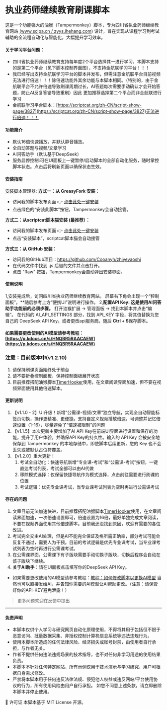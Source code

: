 # 执业药师继续教育刷课脚本
这是一个功能强大的油猴（Tampermonkey）脚本，专为四川省执业药师继续教育网站 [(www.sclpa.cn / zyys.ihehang.com](https://www.sclpa.cn/Default.aspx#)) 设计，旨在实现从课程学习到考试辅助的全流程自动化与智能化，大幅提升学习效率。

#### 关于学习平台问题：
- 四川省执业药师继续教育支持每年度2个平台选择其一进行学习，本脚本支持的是第二个平台（见下脚本控制界面图），不支持金航联学习平台！！！
- 我已经写出支持金航联学习平台的脚本并发布，但需注意金航联平台目前视频无法进行倍速！！！除倍速功能外其余功能与本脚本相同。（特别的，由于金航联平台不允许倍速导致刷课周期过长，AI答题每次需要手动确认才会开始答题，防止AI反复答错导致重刷）因此 更加推荐选择第二个平台而非金航联进行学习
- 金航联学习平台脚本：[https://scriptcat.org/zh-CN/script-show-page/3827](https://scriptcat.org/zh-CN/script-show-page/3827)无法进行倍速！！！

#### 功能简介
- 默认16倍快速播放，并默认静音播放。
- 全自动答题与视频/文章学习
- AI问答助手（默认基于DeepSeek）
- 服务启停控制:可在UI面板上一键暂停/启动脚本的全部自动化服务，随时掌控脚本状态。点击后将刷新页面以确保状态生效。

#### 安装指南
安装脚本管理器:
**方式一：从 GreasyFork 安装：**
- 访问我的脚本发布页面 👉 [点击此处一键安装](https://greasyfork.org/zh-CN/scripts/540285-%E6%89%A7%E4%B8%9A%E8%8D%AF%E5%B8%88%E7%BB%A7%E7%BB%AD%E6%95%99%E8%82%B2%E8%84%9A%E6%9C%AC-v1-1-0)
- 点击绿色的“安装此脚本”按钮，Tampermonkey会自动接管。
  
**方式二：从scriptcat脚本猫安装 (最推荐）：**
- 访问我的脚本发布页面 👉 [点击此处一键安装](https://scriptcat.org/zh-CN/script-show-page/3660)
- 点击“安装脚本”，scriptcat脚本猫会自动接管
  
**方式三：从 GitHub 安装：**
- 访问我的GitHub项目：https://github.com/Cooanyh/zhiyeyaoshi
- 在代码文件中找到 .js 后缀的文件并点击打开。
- 点击 "Raw" 按钮，Tampermonkey会自动弹出安装界面。

#### 使用说明
1,安装完成后，访问四川省执业药师继续教育网站。
屏幕右下角会出现一个“控制面板”。**随后参考上方“便携UI”说明进行操作。
2,**配置API Key:
这是使用AI问答助手功能前的必须步骤。**
打开油猴扩展 -> 管理面板 -> 找到本脚本并点击“编辑”。
在代码的 AI_API_SETTINGS 部分，找到 API_KEY 字段，将其值替换为您自己的 DeepSeek API Key。或者更改api服务商。随后
**Ctrl + S**保存脚本。
#### 如果需要更改使用的AI模型请参考教程：[https://p.kdocs.cn/s/HNQBR5RAACAEW](https://p.kdocs.cn/s/HNQBR5RAACAEW)

### 注意：目前版本中(v1.2.10)
1. 请保持刷课页面始终处于前台
2. 请不要折叠控制面板，保持控制面板展开状态
3. 目前推荐搭配油猴脚本[TimerHooker](https://timer.palerock.cn/#%E5%AE%89%E8%A3%85-%E4%BD%BF%E7%94%A8%E6%96%B9%E5%BC%8F)使用，在文章阅读界面加速，但不要在视频界面使用其他倍速脚本。

#### 更新说明
1. 【v1.1.0 - 2】UI升级！新增“公需课-视频/文章”独立导航，实现全自动智能标签页切换，操作更精准、更便捷。支持自定义视频播放倍速，可调整并记忆倍速设置（1-16），尽量避免了“倍速被限制”的问题
2. 【v1.1.5】本次更新主要增加了AI API Key在前端UI界面进行设置和保存的功能，提升了用户体验，并确保API Key的持久性。输入的 API Key 会被安全地保存到 Tampermonkey 的本地存储中，即使脚本后续更新，您的 Key 也不会丢失或被默认占位符覆盖。
3. 【v1.2.0】重大更新！
    1. 考试全自动化：快速导航新增“专业课-考试”和“公需课-考试”按钮，一键直达考试列表，考试全部可以由AI代做
    2. 移除模式选择：仅保留快捷导航作为模式选择，点击前往需要进行刷课的位置
    3. 考试逻辑：优先专业课考试，当专业课考试列表为空时再进行公需课考试

#### 存在的问题
1. 文章目前无法加速快进，目前推荐搭配油猴脚本[TimerHooker](https://timer.palerock.cn/#%E5%AE%89%E8%A3%85-%E4%BD%BF%E7%94%A8%E6%96%B9%E5%BC%8F)使用，在文章阅读界面加速，一次倍速设置即可，倍速设置为16倍，最好单独完成文章阅读，不要在视频界面使用其他倍速脚本。目前我还没找到原因，欢迎有需要的各位改进。
2. 考试完全交由AI处理，但是AI不能完全保证及格所需正确率，部分考试可能会反复不通过，需要人为干预。目前的考试逻辑是优先专业课考试，当专业课考试列表为空时再进行公需课考试。
3. 在公需课界面，公需课下有子版块需要手动切换子版块，切换后程序会自动在该子版块下继续。
4. **关于AI助手**：请在UI面板点击填写你的DeepSeek API Key。
- 如果需要更改使用的AI模型请参考教程：[教程：如何修改脚本以更换AI模型](https://p.kdocs.cn/s/HNQBR5RAACAEW)
当然也可以直接发给AI，并告知你需要的AI模型让AI帮助更改。（注意：请保管好你的API-KEY避免泄露！）

> 更多问题欢迎在反馈中提出
--- 
#### 免责声明
* 本脚本仅供个人学习与研究网页自动化原理使用，不得将其用于包括但不限于恶意访问、批量数据采集、非授权控制计算机信息系统等违法违规行为。
* 使用本脚本所造成的任何法律风险、经济损失或账号封禁，由使用者自行承担，与作者无关。
* 作者不提供任何违法违规场景的技术指导，也不对任何非学习用途的使用结果负责。
* 本脚本不针对任何特定网站，所有示例仅用于技术演示与学习研究，用户可根据自身需求修改。
* 严禁将本脚本用于任何违反法律法规、侵犯他人权益或违反网站/平台使用协议的行为，所有使用风险由用户自行承担。
如您不同意上述条款，请立即删除本脚本并停止使用。

📄 许可证
本脚本基于 MIT License 开源。
